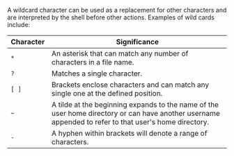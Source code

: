 A wildcard character can be used as a replacement for other characters and are interpreted by the shell before other actions. Examples of wild cards include:

|**Character**|**Significance**|
|---|---|
|`*`|An asterisk that can match any number of characters in a file name.|
|`?`|Matches a single character.|
|`[ ]`|Brackets enclose characters and can match any single one at the defined position.|
|`~`|A tilde at the beginning expands to the name of the user home directory or can have another username appended to refer to that user's home directory.|
|`-`|A hyphen within brackets will denote a range of characters.|

